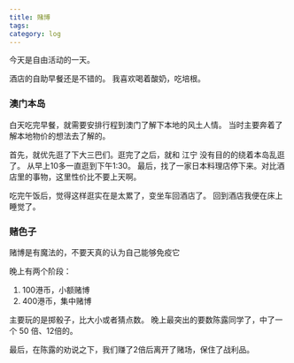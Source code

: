 ```yaml
---
title: 赌博
tags: 
category: log
---
```



今天是自由活动的一天。


酒店的自助早餐还是不错的。
我喜欢喝着酸奶，吃培根。


### 澳门本岛
白天吃完早餐，就需要安排行程到澳门了解下本地的风土人情。
当时主要奔着了解本地物价的想法去了解的。

首先，就优先逛了下大三巴们。逛完了之后，就和 江宁 没有目的的绕着本岛乱逛了。
从早上10多一直逛到下午1:30。
最后，找了一家日本料理店停下来。对比酒店里的事物，这里性价比不要上天啊。

吃完午饭后，觉得这样逛实在是太累了，变坐车回酒店了。
回到酒店我便在床上睡觉了。

### 赌色子

赌博是有魔法的，不要天真的认为自己能够免疫它

晚上有两个阶段：

1. 100港币，小额赌博
1. 400港币，集中赌博

主要玩的是掷骰子，比大小或者猜点数。
晚上最突出的要数陈露同学了，中了一个 50 倍、12倍的。

最后，在陈露的劝说之下，我们赚了2倍后离开了赌场，保住了战利品。






